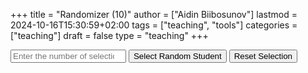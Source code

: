 +++
title = "Randomizer (10)"
author = ["Aidin Biibosunov"]
lastmod = 2024-10-16T15:30:59+02:00
tags = ["teaching", "tools"]
categories = ["teaching"]
draft = false
type = "teaching"
+++

<input type="number" id="numberInput" placeholder="Enter the number of selections" min="1">
<button onclick="selectRandomStudent()">Select Random Student</button>
<button onclick="resetSelection()">Reset Selection</button>

<div id="latestOutput" style="margin-top: 20px; font-weight: bold;"></div>
<div id="selectedStudentsOutput" style="margin-top: 10px; font-weight: bold;"></div>

<script>
let selectedStudents = [];
let availableStudents = [
        "Адылбекова Нурайым ",
        "Алыбеков Нурали",
        "Айтымбетова Шайыма",
        "Алымбекова Назик",
        "Алмазбек уулу Мухаммад",
        "Арстанбеков Асанбек",
        "Арыстанбекова Амира",
        "Асхадова София ",
        "Белекова Сымбат",
        "Дюшенкулов Урмат",
        "Жайлообеков Актан ",
        "Жумабекова Аделя",
        "Жумабеков Кутман",
        "Исаков Ибрахим",
        "Исманбекова Касиет ",
        "Кадыров Баэл ",
        "Канатбекова Динара ",
        "Муканова Адеми",
        "Мырзабекова Эльвиза",
        "Нышанбаева Юсра",
        "Орозалиева Мария",
        "Токталиев Ислам",
        "Шарыпбекова Айдана"
];

function getRandomStudent() {
    if (availableStudents.length === 0) {
        return null; // No more students available
    }
    const randomIndex = Math.floor(Math.random() * availableStudents.length);
    return availableStudents.splice(randomIndex, 1)[0]; // Remove and return the selected student
}

function selectRandomStudent() {
    const N = parseInt(document.getElementById('numberInput').value, 10);

    if (isNaN(N) || N < 1) {
        document.getElementById('latestOutput').innerText = "Please enter a valid integer greater than 0.";
        return;
    }

    if (selectedStudents.length === 0) {
        // Initialize available students array when the selection starts
        availableStudents = [
        "Адылбекова Нурайым ",
        "Алыбеков Нурали",
        "Айтымбетова Шайыма",
        "Алымбекова Назик",
        "Алмазбек уулу Мухаммад",
        "Арстанбеков Асанбек",
        "Арыстанбекова Амира",
        "Асхадова София ",
        "Белекова Сымбат",
        "Дюшенкулов Урмат",
        "Жайлообеков Актан ",
        "Жумабекова Аделя",
        "Жумабеков Кутман",
        "Исаков Ибрахим",
        "Исманбекова Касиет ",
        "Кадыров Баэл ",
        "Канатбекова Динара ",
        "Муканова Адеми",
        "Мырзабекова Эльвиза",
        "Нышанбаева Юсра",
        "Орозалиева Мария",
        "Токталиев Ислам",
        "Шарыпбекова Айдана"
        ];
        selectedStudents = []; // Reset selected students list
    }

    let outputText = '';
    for (let i = 0; i < N; i++) {
        const randomStudent = getRandomStudent();
        if (randomStudent !== null) {
            selectedStudents.push(randomStudent);
        } else {
            document.getElementById('latestOutput').innerText = "All students have been selected.";
            break;
        }
    }

    // Now update the output to reflect all selected students, adding <br> after every 4th student
    outputText = selectedStudents.map((student, index) => {
        return student + ((index + 1) % N === 0 ? '<br>' : ', ');
    }).join('');

    document.getElementById('selectedStudentsOutput').innerHTML = "Selected students:<br>" + outputText;
}

function resetSelection() {
    document.getElementById('latestOutput').innerText = "Selection reset. You can start over.";
    document.getElementById('selectedStudentsOutput').innerHTML = ""; // Clear selected students output
    selectedStudents = [];
    availableStudents = [
        "Адылбекова Нурайым ",
        "Алыбеков Нурали",
        "Айтымбетова Шайыма",
        "Алымбекова Назик",
        "Алмазбек уулу Мухаммад",
        "Арстанбеков Асанбек",
        "Арыстанбекова Амира",
        "Асхадова София ",
        "Белекова Сымбат",
        "Дюшенкулов Урмат",
        "Жайлообеков Актан ",
        "Жумабекова Аделя",
        "Жумабеков Кутман",
        "Исаков Ибрахим",
        "Исманбекова Касиет ",
        "Кадыров Баэл ",
        "Канатбекова Динара ",
        "Муканова Адеми",
        "Мырзабекова Эльвиза",
        "Нышанбаева Юсра",
        "Орозалиева Мария",
        "Токталиев Ислам",
        "Шарыпбекова Айдана"
    ];
}
</script>